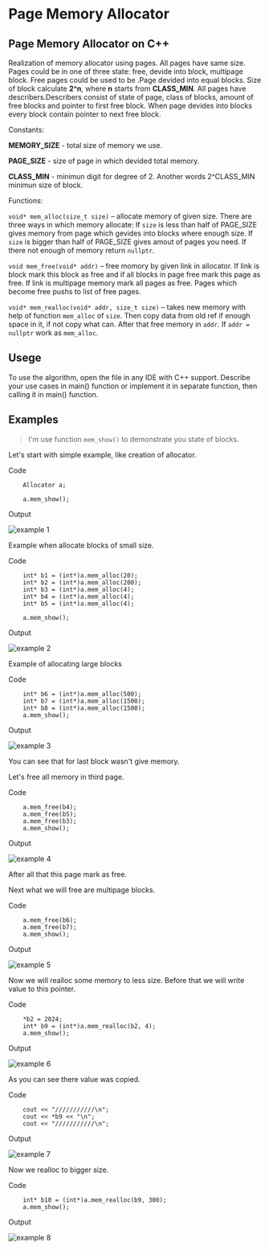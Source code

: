 # Page Memory Allocator

## Page Memory Allocator on C++ 

Realization of memory allocator using pages. All pages have same size. Pages could be in one of three state: free, devide into block, multipage block. Free pages could be used to be .Page devided into equal blocks. Size of block calculate **2^n**, where **n** starts from **CLASS_MIN**. 
All pages have describers.Describers consist of state of page, class of blocks, amount of free blocks and pointer to first free block.
When page devides into blocks every block contain pointer to next free block.

Constants:

**MEMORY_SIZE** - total size of memory we use.
 
**PAGE_SIZE** - size of page in which devided total memory.

**CLASS_MIN** - minimun digit for degree of 2. Another words 2^CLASS_MIN minimun size of block.

Functions:

`void* mem_alloc(size_t size)` – allocate memory of given size. There are three ways in which memory allocate:
If `size` is less than half of PAGE_SIZE gives memory from page which gevides into blocks where enough size. 
If `size` is bigger than half of PAGE_SIZE gives amout of pages you need.
If there not enough of memory return `nullptr`.
 
`void mem_free(void* addr)` – free momory by given link in allocator. 
If link is block mark this block as free and if all blocks in page free mark this page as free.
If link is multipage memory mark all pages as free.
Pages which become free pushs to list of free pages.
	
`void* mem_realloc(void* addr, size_t size)` – takes new memory with help of function `mem_alloc` of `size`. Then copy data from old ref if enough space in it, if not copy what can. After that free memory in `addr`.
If `addr = nullptr` work as `mem_alloc`.

## Usege

To use the algorithm, open the file in any IDE with C++ support.
Describe your use cases in main() function or implement it in separate function, then calling it in main() function.

## Examples

> I'm use function `mem_show()` to demonstrate you state of blocks.

Let's start with simple example, like creation of allocator.

Code

```
	Allocator a;
	
	a.mem_show();
```

Output

![example 1](/images/example1.png)

Example when allocate blocks of small size.

Code

```
	int* b1 = (int*)a.mem_alloc(20);
	int* b2 = (int*)a.mem_alloc(200);
	int* b3 = (int*)a.mem_alloc(4);
	int* b4 = (int*)a.mem_alloc(4);
	int* b5 = (int*)a.mem_alloc(4);
	
	a.mem_show();
```

Output

![example 2](/images/example2.png)

Example of allocating large blocks

Code

```
	int* b6 = (int*)a.mem_alloc(500);
	int* b7 = (int*)a.mem_alloc(1500);
	int* b8 = (int*)a.mem_alloc(1500);
	a.mem_show();
```
Output

![example 3](/images/example3.png)

You can see that for last block wasn't give memory.

Let's free all memory in third page.

Code

```
	a.mem_free(b4);
	a.mem_free(b5);
	a.mem_free(b3);
	a.mem_show();
```
Output

![example 4](/images/example4.png)

After all that this page mark as free.

Next what we will free are multipage blocks.

Code

```
	a.mem_free(b6);
	a.mem_free(b7);
	a.mem_show();
```
Output

![example 5](/images/example5.png)

Now we will realloc some memory to less size. Before that we will write value to this pointer.

Code

```
	*b2 = 2024;
	int* b9 = (int*)a.mem_realloc(b2, 4);
	a.mem_show();
```
Output

![example 6](/images/example6.png)

As you can see there value was copied.

Code

```
	cout << "///////////\n";
	cout << *b9 << "\n";
	cout << "///////////\n";
```
Output

![example 7](/images/example7.png)

Now we realloc to bigger size.

Code

```
	int* b10 = (int*)a.mem_realloc(b9, 300);
	a.mem_show();
```
Output

![example 8](/images/example8.png)


